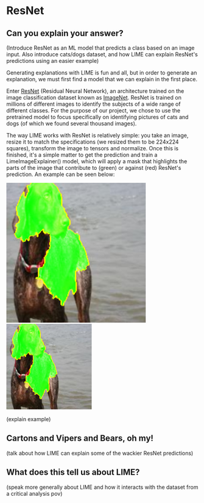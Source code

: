 # ResNet

## Can you explain your answer?

(Introduce ResNet as an ML model that predicts a class based on an image input. Also introduce cats/dogs dataset, and how LIME can explain ResNet's predictions using an easier example)

Generating explanations with LIME is fun and all, but in order to generate an explanation, we must first find a model that we can explain in the first place.

Enter [ResNet](https://pytorch.org/hub/pytorch_vision_resnet/) (Residual Neural Network), an architecture trained on the image classification dataset known as [ImageNet](https://www.image-net.org/). ResNet is trained on millions of different images to identify the subjects of a wide range of different classes. For the purpose of our project, we chose to use the pretrained model to focus specifically on identifying pictures of cats and dogs (of which we found several thousand images).

The way LIME works with ResNet is relatively simple: you take an image, resize it to match the specifications (we resized them to be 224x224 squares), transform the image to tensors and normalize. Once this is finished, it's a simple matter to get the prediction and train a LimeImageExplainer() model, which will apply a mask that highlights the parts of the image that contribute to (green) or against (red) ResNet's prediction. An example can be seen below:

![German Shorthaired Pointer as described by LIME](./german_shorthaired-79.png)
![German Shorthaired Pointer as described by LIME](./german_shorthaired-79-lime.png)

(explain example)

## Cartons and Vipers and Bears, oh my!

(talk about how LIME can explain some of the wackier ResNet predictions)

## What does this tell us about LIME?

(speak more generally about LIME and how it interacts with the dataset from a critical analysis pov)
